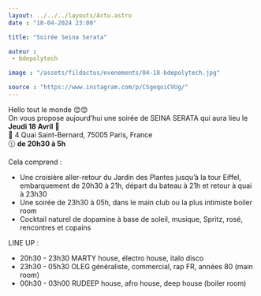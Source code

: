```yaml
---
layout: ../../../layouts/Actu.astro
date : "18-04-2024 23:00"

title: "Soirée Seina Serata"

auteur :
 - bdepolytech

image : "/assets/fildactus/evenements/04-18-bdepolytech.jpg"

source : "https://www.instagram.com/p/C5geqoiCVUg/"
---
```


Hello tout le monde 😊😊  
On vous propose aujourd’hui une soirée de SEINA SERATA qui aura lieu le __Jeudi 18 Avril__ 🎉  
📍 4 Quai Saint-Bernard, 75005 Paris, France  
🕦 __de 20h30 à 5h__

Cela comprend :  
- Une croisière aller-retour du Jardin des Plantes jusqu’à la tour Eiffel, embarquement de 20h30 à 21h, départ du bateau à 21h et retour à quai à 23h30  
- Une soirée de 23h30 à 05h, dans le main club ou la plus intimiste boiler room  
- Cocktail naturel de dopamine à base de soleil, musique, Spritz, rosé, rencontres et copains

LINE UP :  
- 20h30 - 23h30 MARTY house, électro house, italo disco  
- 23h30 - 05h30 OLEG généraliste, commercial, rap FR, années 80 (main room)  
- 00h30 - 03h00 RUDEEP house, afro house, deep house (boiler room)
